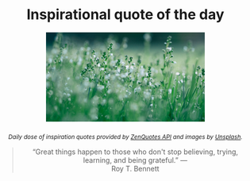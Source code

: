 
<div align="center">

# Inspirational quote of the day

<img src="./data/photo.jpeg" alt="Beautiful nature photo" width="320" height="180">

<sub><i>Daily dose of inspiration quotes provided by [ZenQuotes API](https://zenquotes.io/) and images by [Unsplash](https://unsplash.com/).</i></sub>


<blockquote>&ldquo;Great things happen to those who don't stop believing, trying, learning, and being grateful.&rdquo; &mdash; <footer>Roy T. Bennett</footer></blockquote>

</div>
